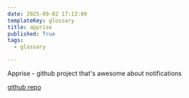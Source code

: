 ```yaml
---
date: 2025-09-02 17:13:09
templateKey: glossary
title: apprise
published: True
tags:
  - glossary

---
```


Apprise - github project that's awesome about notifications

[github repo](https://github.com/caronc/apprise)
